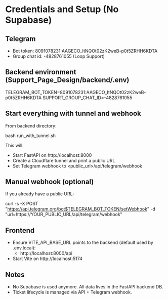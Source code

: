 # Credentials and Setup (No Supabase)

## Telegram
- Bot token: 8091078231:AAGECO_ItNQOt02zK2weB-p0t5ZRHH6KDTA
- Group chat id: -4828761055 (Loop Support)

## Backend environment (Support_Page_Design/backend/.env)
TELEGRAM_BOT_TOKEN=8091078231:AAGECO_ItNQOt02zK2weB-p0t5ZRHH6KDTA
SUPPORT_GROUP_CHAT_ID=-4828761055

## Start everything with tunnel and webhook
From backend directory:

bash run_with_tunnel.sh

This will:
- Start FastAPI on http://localhost:8000
- Create a Cloudflare tunnel and print a public URL
- Set Telegram webhook to <public_url>/api/telegram/webhook

## Manual webhook (optional)
If you already have a public URL:

curl -s -X POST "https://api.telegram.org/bot$TELEGRAM_BOT_TOKEN/setWebhook" -d "url=https://YOUR_PUBLIC_URL/api/telegram/webhook"

## Frontend
- Ensure VITE_API_BASE_URL points to the backend (default used by .env.local):
  - http://localhost:8000/api
- Start Vite on http://localhost:5174

## Notes
- No Supabase is used anymore. All data lives in the FastAPI backend DB.
- Ticket lifecycle is managed via API + Telegram webhook.